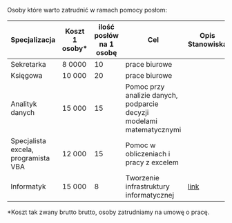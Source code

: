 Osoby które warto zatrudnić w ramach pomocy posłom:

Specjalizacja|Koszt 1 osoby*|ilość posłów na 1 osobę| Cel | Opis Stanowiska
-------------|-------------|-------------|-------------|-------------
Sekretarka|8 0000|10|prace biurowe| 
Księgowa |10 000|20|prace biurowe| 
Analityk danych|15  000| 15 |Pomoc przy analizie danych, podparcie decyzji modelami matematycznymi| 
Specjalista excela, programista VBA|12 000|15 | Pomoc w obliczeniach i pracy z excelem| 
Informatyk | 15 000 | 8 | Tworzenie infrastruktury informatycznej| [link](https://github.com/PartiaLudziNiezaleznych21/PracaPoslow/blob/master/Wspolpracownicy/Informatyk.md)

*Koszt tak zwany brutto brutto, osoby zatrudniamy na umowę o pracę.
